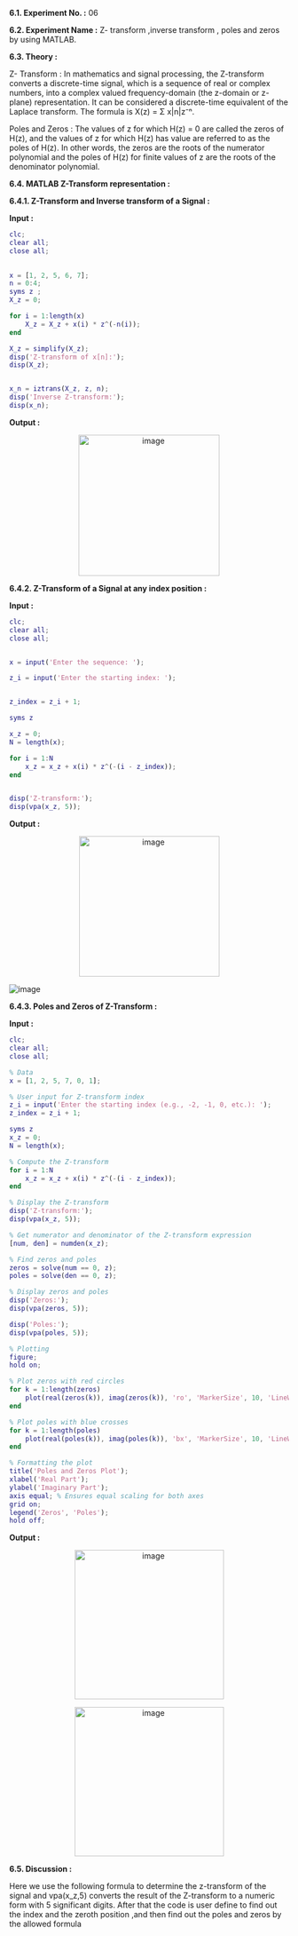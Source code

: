 
**6.1. Experiment No. :** 06

**6.2. Experiment Name :**  Z- transform ,inverse transform , poles and zeros by using MATLAB.

**6.3. Theory :**

<p text-align="justify">
  
Z- Transform : 
In mathematics and signal processing, the Z-transform converts a discrete-time signal, which is a sequence of real or complex numbers, into a complex valued frequency-domain (the z-domain or z-plane) representation. It can be considered a discrete-time equivalent of the Laplace transform. The formula is X(z) = Σ x|n|z⁻ⁿ.

Poles and Zeros :
The values of z for which H(z) = 0 are called the zeros of H(z), and the values of z for which H(z) has value are referred to as the poles of H(z). In other words, the zeros are the roots of the numerator polynomial and the poles of H(z) for finite values of z are the roots of the denominator polynomial.

</p>



**6.4. MATLAB Z-Transform representation :**

**6.4.1. Z-Transform  and Inverse transform of a Signal :**

**Input :**

```matlab
clc;
clear all;
close all;

 
x = [1, 2, 5, 6, 7]; 
n = 0:4;           
syms z ;      
X_z = 0;

for i = 1:length(x) 
    X_z = X_z + x(i) * z^(-n(i)); 
end 

X_z = simplify(X_z); 
disp('Z-transform of x[n]:'); 
disp(X_z); 


x_n = iztrans(X_z, z, n); 
disp('Inverse Z-transform:'); 
disp(x_n);

```

**Output :**

<p align="center">

 
 <img  width="254px" alt="image" src="https://github.com/user-attachments/assets/ccf7970c-7a26-47ff-a61c-1c0d852eb1aa">


</p>



**6.4.2. Z-Transform of a Signal at any index position :** 

**Input :**

```matlab
clc;
clear all;
close all;


x = input('Enter the sequence: ');

z_i = input('Enter the starting index: ');


z_index = z_i + 1;

syms z

x_z = 0;
N = length(x);

for i = 1:N
    x_z = x_z + x(i) * z^(-(i - z_index));
end


disp('Z-transform:');
disp(vpa(x_z, 5));
```

**Output :**

<p align="center">
  <img width="253" alt="image" src"https://github.com/user-attachments/assets/5de6bc97-8ab8-4f12-991d-d0152c39b424">
 
![image]()

</p>



**6.4.3. Poles and Zeros of Z-Transform :** 

**Input :**

```matlab
clc;
clear all;
close all;

% Data
x = [1, 2, 5, 7, 0, 1];

% User input for Z-transform index
z_i = input('Enter the starting index (e.g., -2, -1, 0, etc.): ');
z_index = z_i + 1;

syms z
x_z = 0;
N = length(x);

% Compute the Z-transform
for i = 1:N
    x_z = x_z + x(i) * z^(-(i - z_index));
end

% Display the Z-transform
disp('Z-transform:');
disp(vpa(x_z, 5));

% Get numerator and denominator of the Z-transform expression
[num, den] = numden(x_z);

% Find zeros and poles
zeros = solve(num == 0, z);
poles = solve(den == 0, z);

% Display zeros and poles
disp('Zeros:');
disp(vpa(zeros, 5));

disp('Poles:');
disp(vpa(poles, 5));

% Plotting
figure;
hold on;

% Plot zeros with red circles
for k = 1:length(zeros)
    plot(real(zeros(k)), imag(zeros(k)), 'ro', 'MarkerSize', 10, 'LineWidth', 2);
end

% Plot poles with blue crosses
for k = 1:length(poles)
    plot(real(poles(k)), imag(poles(k)), 'bx', 'MarkerSize', 10, 'LineWidth', 2);
end

% Formatting the plot
title('Poles and Zeros Plot');
xlabel('Real Part');
ylabel('Imaginary Part');
axis equal; % Ensures equal scaling for both axes
grid on;
legend('Zeros', 'Poles');
hold off;

```

**Output :**

<p align="center">
 
  
  <img width="269" alt="image" src="https://github.com/user-attachments/assets/2bcb7c0a-d28c-4667-b105-f155fd7f0a35">

</p>

<p align="center">
 
  
  <img width="269" alt="image" src="https://github.com/user-attachments/assets/325609f0-6f29-4c02-922c-2d1e76488127">


</p>


**6.5. Discussion :**

<p text-align="justify">

 Here we use the following formula to determine the z-transform of the signal and vpa(x_z,5) converts the result of the Z-transform to a numeric form with 5 significant digits. After that the code is user define to find out the index and the zeroth position ,and then find out the poles and zeros by the allowed formula


</p>
 


